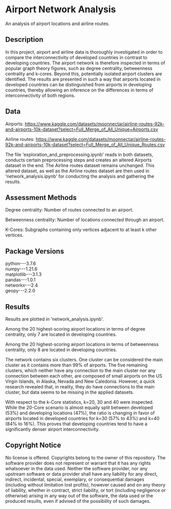 
# Airport Network Analysis

An analysis of airport locations and airline routes.


## Description
In this project, airport and airline data is thoroughly investigated in order to compare the interconnectivity of developed countries in contrast to developing countries. The airport network is therefore inspected in terms of popular graph theory figures, such as degree centrality, betweenness centrality and k-cores. Beyond this, potentially isolated airport clusters are identified. The results are presented in such a way that airports located in developed countries can be distinguished from airports in developing countries, thereby allowing an inference on the differences in terms of interconnectivity of both regions.
## Data
Airports: https://www.kaggle.com/datasets/moonnectar/airline-routes-92k-and-airports-10k-dataset?select=Full_Merge_of_All_Unique+Airports.csv

Airline routes: https://www.kaggle.com/datasets/moonnectar/airline-routes-92k-and-airports-10k-dataset?select=Full_Merge_of_All_Unique_Routes.csv

The file 'exploration_and_preprocessing.ipynb' reads in both datasets, conducts certain preprocessing steps and creates an altered Airports dataset in the end. The Airline routes dataset remains unchanged. 
This altered dataset, as well as the Airline routes dataset are then used in 'network_analysis.ipynb' for conducting the analysis and gathering the results.
## Assessment Methods
Degree centrality: Number of routes connected to an airport.

Betweenness centrality: Number of locations connected through an airport.

K-Cores: Subgraphs containing only vertices adjacent to at least k other vertices.
## Package Versions
python---3.7.6<br/>
numpy---1.21.6<br/>
matplotlib---3.1.3<br/>
pandas---1.0.1<br/>
networkx---2.4<br/>
geopy---2.2.0
## Results
Results are plotted in 'network_analysis.ipynb'.

Among the 20 highest-scoring airport locations in terms of degree centrality, only 7 are located in developing countries.

Among the 20 highest-scoring airport locations in terms of betweenness centrality, only 8 are located in developing countries.

The network contains six clusters. One cluster can be considered the main cluster as it contains more than 99% of airports. The five remaining clusters, which neither have any connection to the main cluster nor any connection between each other, are composed of small airports on the US Virgin Islands, in Alaska, Nevada and New Caledonia. However, a quick research revealed that, in reality, they do have connections to the main cluster, but data seems to be missing in the applied datasets.

With respect to the k-Core statistics, k=20, 30 and 40 were inspected. While the 20-Core scenario is almost equally split between developed (53%) and developing locations (47%), the ratio is changing in favor of airports located in developed countries for k=30 (57% to 43%) and k=40 (84% to 16%). This proves that developing countries tend to have a significantly denser airport interconnectivity. 
## Copyright Notice
No license is offered. Copyrights belong to the owner of this repository. The software provider does not represent or warrant that it has any rights whatsoever in the data used. Neither the software provider, nor any upstream software or data provider shall have any liability for any direct, indirect, incidental, special, exemplary, or consequential damages (including without limitation lost profits), however caused and on any theory of liability, whether in contract, strict liability, or tort (including negligence or otherwise) arising in any way out of the software, the data used or the produced results, even if advised of the possibility of such damages.
